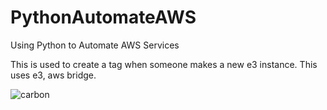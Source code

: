 # PythonAutomateAWS

Using Python to Automate AWS Services 


This is used to create a tag when someone makes a new e3 instance. This uses e3, aws bridge.

![carbon](https://github.com/user-attachments/assets/1cf78fc9-6b00-4f5e-9dc1-b7ae3ca68420)
